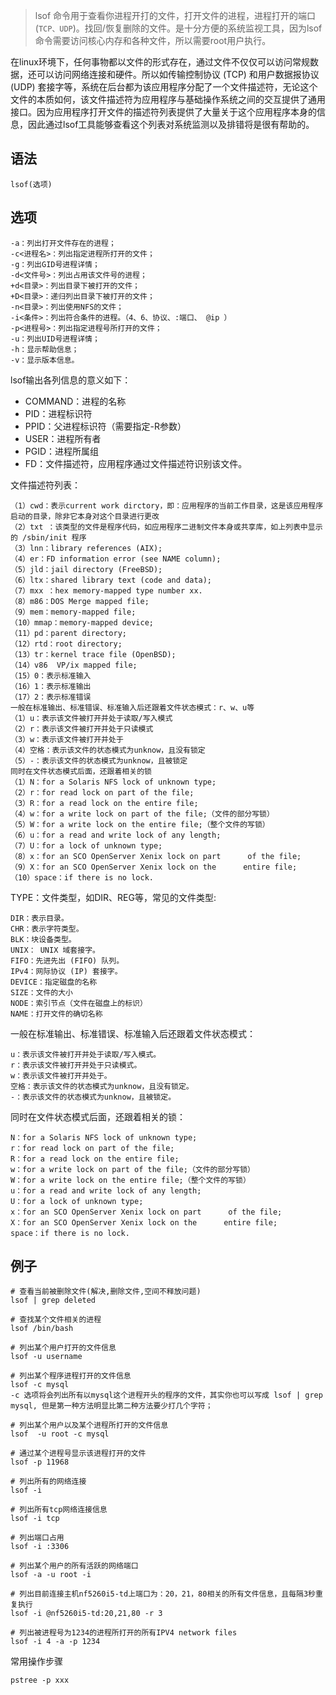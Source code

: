 > lsof 命令用于查看你进程开打的文件，打开文件的进程，进程打开的端口(`TCP、UDP`)。找回/恢复删除的文件。是十分方便的系统监视工具，因为lsof命令需要访问核心内存和各种文件，所以需要root用户执行。

在linux环境下，任何事物都以文件的形式存在，通过文件不仅仅可以访问常规数据，还可以访问网络连接和硬件。所以如传输控制协议 (TCP) 和用户数据报协议 (UDP) 套接字等，系统在后台都为该应用程序分配了一个文件描述符，无论这个文件的本质如何，该文件描述符为应用程序与基础操作系统之间的交互提供了通用接口。因为应用程序打开文件的描述符列表提供了大量关于这个应用程序本身的信息，因此通过lsof工具能够查看这个列表对系统监测以及排错将是很有帮助的。


语法
---
    lsof(选项)
选项
----
    -a：列出打开文件存在的进程；
    -c<进程名>：列出指定进程所打开的文件；
    -g：列出GID号进程详情；
    -d<文件号>：列出占用该文件号的进程；
    +d<目录>：列出目录下被打开的文件；
    +D<目录>：递归列出目录下被打开的文件；
    -n<目录>：列出使用NFS的文件；
    -i<条件>：列出符合条件的进程。（4、6、协议、:端口、 @ip ）
    -p<进程号>：列出指定进程号所打开的文件；
    -u：列出UID号进程详情；
    -h：显示帮助信息；
    -v：显示版本信息。


lsof输出各列信息的意义如下：

- COMMAND：进程的名称
- PID：进程标识符
- PPID：父进程标识符（需要指定-R参数）
- USER：进程所有者
- PGID：进程所属组
- FD：文件描述符，应用程序通过文件描述符识别该文件。

文件描述符列表：

    （1）cwd：表示current work dirctory，即：应用程序的当前工作目录，这是该应用程序启动的目录，除非它本身对这个目录进行更改
    （2）txt ：该类型的文件是程序代码，如应用程序二进制文件本身或共享库，如上列表中显示的 /sbin/init 程序
    （3）lnn：library references (AIX);
    （4）er：FD information error (see NAME column);
    （5）jld：jail directory (FreeBSD);
    （6）ltx：shared library text (code and data);
    （7）mxx ：hex memory-mapped type number xx.
    （8）m86：DOS Merge mapped file;
    （9）mem：memory-mapped file;
    （10）mmap：memory-mapped device;
    （11）pd：parent directory;
    （12）rtd：root directory;
    （13）tr：kernel trace file (OpenBSD);
    （14）v86  VP/ix mapped file;
    （15）0：表示标准输入
    （16）1：表示标准输出
    （17）2：表示标准错误
    一般在标准输出、标准错误、标准输入后还跟着文件状态模式：r、w、u等
    （1）u：表示该文件被打开并处于读取/写入模式
    （2）r：表示该文件被打开并处于只读模式
    （3）w：表示该文件被打开并处于
    （4）空格：表示该文件的状态模式为unknow，且没有锁定
    （5）-：表示该文件的状态模式为unknow，且被锁定
    同时在文件状态模式后面，还跟着相关的锁
    （1）N：for a Solaris NFS lock of unknown type;
    （2）r：for read lock on part of the file;
    （3）R：for a read lock on the entire file;
    （4）w：for a write lock on part of the file;（文件的部分写锁）
    （5）W：for a write lock on the entire file;（整个文件的写锁）
    （6）u：for a read and write lock of any length;
    （7）U：for a lock of unknown type;
    （8）x：for an SCO OpenServer Xenix lock on part      of the file;
    （9）X：for an SCO OpenServer Xenix lock on the      entire file;
    （10）space：if there is no lock.

TYPE：文件类型，如DIR、REG等，常见的文件类型:

    DIR：表示目录。
    CHR：表示字符类型。
    BLK：块设备类型。
    UNIX： UNIX 域套接字。
    FIFO：先进先出 (FIFO) 队列。
    IPv4：网际协议 (IP) 套接字。
    DEVICE：指定磁盘的名称
    SIZE：文件的大小
    NODE：索引节点（文件在磁盘上的标识）
    NAME：打开文件的确切名称



一般在标准输出、标准错误、标准输入后还跟着文件状态模式：

    u：表示该文件被打开并处于读取/写入模式。
    r：表示该文件被打开并处于只读模式。
    w：表示该文件被打开并处于。
    空格：表示该文件的状态模式为unknow，且没有锁定。
    -：表示该文件的状态模式为unknow，且被锁定。

同时在文件状态模式后面，还跟着相关的锁：

    N：for a Solaris NFS lock of unknown type;
    r：for read lock on part of the file;
    R：for a read lock on the entire file;
    w：for a write lock on part of the file;（文件的部分写锁）
    W：for a write lock on the entire file;（整个文件的写锁）
    u：for a read and write lock of any length;
    U：for a lock of unknown type;
    x：for an SCO OpenServer Xenix lock on part      of the file;
    X：for an SCO OpenServer Xenix lock on the      entire file;
    space：if there is no lock.
    
    

例子
----

    # 查看当前被删除文件(解决,删除文件,空间不释放问题)
    lsof | grep deleted 
    
    # 查找某个文件相关的进程
    lsof /bin/bash
    
    # 列出某个用户打开的文件信息
    lsof -u username
    
    # 列出某个程序进程打开的文件信息
    lsof -c mysql
    -c 选项将会列出所有以mysql这个进程开头的程序的文件，其实你也可以写成 lsof | grep mysql, 但是第一种方法明显比第二种方法要少打几个字符；
    
    # 列出某个用户以及某个进程所打开的文件信息
    lsof  -u root -c mysql
    
    # 通过某个进程号显示该进程打开的文件
    lsof -p 11968
    
    # 列出所有的网络连接
    lsof -i
    
    # 列出所有tcp网络连接信息
    lsof -i tcp
    
    # 列出端口占用
    lsof -i :3306
    
    # 列出某个用户的所有活跃的网络端口
    lsof -a -u root -i
    
    # 列出目前连接主机nf5260i5-td上端口为：20，21，80相关的所有文件信息，且每隔3秒重复执行
    lsof -i @nf5260i5-td:20,21,80 -r 3
    
    # 列出被进程号为1234的进程所打开的所有IPV4 network files
    lsof -i 4 -a -p 1234
    


常用操作步骤

    pstree -p xxx

    
    
    
